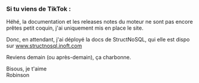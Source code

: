 ### Si tu viens de TikTok :

Héhé, la documentation et les releases notes du moteur ne sont pas encore prêtes petit coquin, j'ai uniquement mis en 
place le site.

Donc, en attendant, j'ai déployé la docs de StructNoSQL, qui elle est dispo sur www.structnosql.inoft.com

Reviens demain (ou après-demain), ça charbonne.

Bisous, je t'aime <br/>
Robinson
